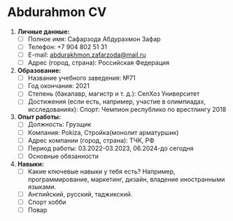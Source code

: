 # Abdurahmon CV
1. **Личные данные:**  
   - [ ] Полное имя: Сафарзода Абдурахмон Зафар
   - [ ] Телефон: +7 904 802 51 31
   - [ ] E-mail: abdurakhmon.zafarzoda@mail.ru
   - [ ] Адрес (город, страна): Российская Федерация

2. **Образование:**  
   - [ ] Название учебного заведения: №71
   - [ ] Год окончания: 2021
   - [ ] Степень (бакалавр, магистр и т. д.): СелХоз Университет  
   - [ ] Достижения (если есть, например, участие в олимпиадах, исследованиях): 
Спорт: Чемпион республико по врестлингу 2018  

3. **Опыт работы:**  
   - [ ] Должность: Грузщик
   - [ ] Компания: Pokiza, Стройка(монолит арматуршик)
   - [ ] Адрес компании (город, страна): ТЧК, РФ
   - [ ] Период работы: 03.2022-03.2023, 06.2024-до сегодня
   - [ ] Основные обязанности

4. **Навыки:**  
   - [ ] Какие ключевые навыки у тебя есть? Например, программирование, маркетинг, дизайн, владение иностранными языками.
   - [ ] Английский, русский, таджикский.
   - [ ] Спорт хобби
   - [ ] Повар

